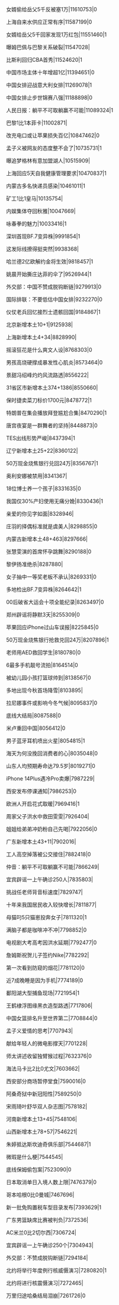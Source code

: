 女婿偷给岳父5千反被塞1万|11610753|0

上海自来水供应正常有序|11587199|0

女婿给岳父5千回家发现1万红包|11551460|1

曝姆巴佩与巴黎关系破裂|11547028|

比斯利回归CBA首秀|11524620|1

中国市场主体十年增超1亿|11394651|0

中国女排迎战意大利女排|11269078|1

中国女排止步世锦赛八强|11188898|0

人民日报：躺平不可取躺赢不可能|11089324|1

巴黎1比1本菲卡|11002871|

改充电口或让苹果损失百亿|10847462|0

孟子义被网友的态度整不会了|10735731|1

曝追梦格林有意加盟湖人|10515909|

上海回应5天自我健康管理要求|10470837|1

内蒙古多名快递员感染|10461011|1

矿工1比1皇马|10135754|

内娱集体夺回秋雅|10047669|

咏春拳的魅力|10033416|1

深圳首现BF.7变异株|9991854|1

这发际线撩得挺突然|9938368|

哈兰德2亿欧解约金将生效|9818457|1

姚晨开始撕庄达菲的伞了|9526944|1

外交部：中国不赞成脱钩断链|9279913|0

国际排联：不要低估中国女排|9232270|0

仪仗老兵回忆接烈士遗骸回国|9184867|1

北京新增本土10+1|9125938|

上海新增本土4+34|8828990|

摇滚狂花是什么爽文人设|8768303|0

男孩高烧硬撑成暴发性心肌炎|8573464|0

景甜冯绍峰灼灼风流路透|8556222|

31省区市新增本土374+1386|8550660|

保时捷卖菜刀标价1700元|8478772|1

特朗普在集会播放拜登尴尬合集|8470290|1

唐宫夜宴是一群舞者的坚持|8448873|0

TES出线形势严峻|8437394|1

辽宁新增本土25+22|8360122|

50万现金烧焦银行兑回24万|8356767|1

奥利安娜被禁用|8341367|

18位博士养一个孩子|8331635|0

我国仅30%产妇使用无痛分娩|8330436|1

亲爱的你见字如面|8328946|

庄羽的择偶标准就是虞美人|8298855|0

内蒙古新增本土48+463|8297666|

张慧雯演的首席怀孕跳舞|8290188|0

黎伊扬准绝杀|8287880|

女子抽中一等奖老板不承认|8269331|0

多地检出BF.7变异株|8264642|1

00后破省大运会十项全能纪录|8263497|0

郑州辟谣将静默3天|8255309|0

苹果回应iPhone过山车误报|8225845|0

50万现金烧焦银行抢救兑回24万|8207896|1

老师用AED救回学生|8180780|0

6最多手机靓号流拍|8164514|0

被幼儿园小孩打篮球帅到|8138567|0

多地出现今秋首场降雪|8103895|

拉尼娜事件或影响今冬气候|8095837|0

底线大结局|8087588|0

米卢重回中国|8056412|0

男子蓝牙耳机喷出火星|8054815|1

海天为何没挽回消费者的心|8035048|0

山东人均预期寿命达79.5岁|8019271|0

iPhone 14Plus遇冷Pro卖爆|7987229|

西安发布停课通知|7986253|0

欧洲人开启花式取暖|7969416|1

周家父子洪水中救田雯雯|7926404|

姐姐给弟弟冲奶粉自己先喝|7922056|0

广东新增本土43+11|7902016|

工人高空掉落被公交接住|7882418|0

仲音：躺平不可取躺赢不可能|7866249|

宜宾辟谣一上午确诊250人|7835803|

挑战任老师背音标速度|7829747|

十年来我国居民收入较快增长|7811877|

母猫叼5只猫崽投奔女子|7811320|1

满脑子都是咖啡冲不冲|7798852|0

电视剧大考高考因洪水延期|7792477|0

詹姆斯祝贺儿子签约Nike|7782292|

第一次看到防窥的烟花|7781120|0

近7成晚睡是因为手机|7774189|0

鄱阳湖大型捕鱼现场|7721954|1

王鹤棣浮图缘黑衣造型路透|7717806|

中国女篮排名升至世界第二|7708844|0

孟子义爱情的思考|7707943|

献给年轻人的微电影撑天|7701228|

师太讲述收留独臂猴过程|7632376|0

海法马卡比2比0尤文|7603662|

西安部分商场暂停堂食|7590016|0

阿桑奇狱中新冠阳性|7589250|0

宋雨琦叶舒华双人杂志图|7578182|

河南新增本土13+45|7548106|

山西新增本土78+57|7546221|

朱婷抵达斯坎迪奇俱乐部|7544687|1

微瑕是什么梗|7544545|

底线保姆偷包案|7523090|0

日本取消单日入境人数上限|7476379|0

哥本哈根0比0曼城|7467696|

新一批免购置税车型目录发布|7393629|1

广东男篮缺席比赛被判负|7372536|

AC米兰0比2切尔西|7306724|

宜宾辟谣一上午确诊250个|7304943|

外交部：不赞成脱钩断链|7294184|

北约将举行年度例行核威慑演习|7280820|1

北约将进行核震慑演习|7272465|

万里归途哈桑结局泪崩|7261726|0

